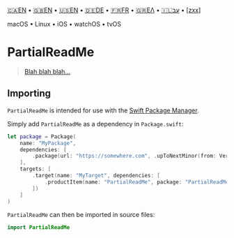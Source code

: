 

[🇨🇦EN](🇨🇦EN%20Read%20Me.md) • [🇬🇧EN](🇬🇧EN%20Read%20Me.md) • [🇺🇸EN](🇺🇸EN%20Read%20Me.md) • [🇩🇪DE](🇩🇪DE%20Lies%20mich.md) • [🇫🇷FR](🇫🇷FR%20Lisez%20moi.md) • [🇬🇷ΕΛ](🇬🇷ΕΛ%20Με%20διαβάστε.md) • [🇮🇱עב](🇮🇱עב%20קרא%20אותי.md) • [[zxx]]([zxx]%20Read%20Me.md) <!--Skip in Jazzy-->

macOS • Linux • iOS • watchOS • tvOS

# PartialReadMe

> [Blah blah blah...](https://www.biblegateway.com/passage/?search=Chapter+1&version=SBLGNT;NIVUK)

## Importing

`PartialReadMe` is intended for use with the [Swift Package Manager](https://swift.org/package-manager/).

Simply add `PartialReadMe` as a dependency in `Package.swift`:

```swift
let package = Package(
    name: "MyPackage",
    dependencies: [
        .package(url: "https://somewhere.com", .upToNextMinor(from: Version(0, 1, 0))),
    ],
    targets: [
        .target(name: "MyTarget", dependencies: [
            .productItem(name: "PartialReadMe", package: "PartialReadMe"),
        ])
    ]
)
```

`PartialReadMe` can then be imported in source files:

```swift
import PartialReadMe
```
